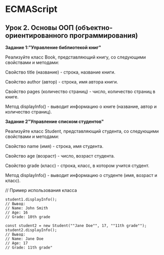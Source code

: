# ECMAScript

## Урок 2. Основы ООП (объектно-ориентированного программирования)

**Задание 1:"Управление библиотекой книг"**

Реализуйте класс Book, представляющий книгу, со следующими свойствами и методами:

Свойство title (название) - строка, название книги.

Свойство author (автор) - строка, имя автора книги.

Свойство pages (количество страниц) - число, количество страниц в книге.

Метод displayInfo() - выводит информацию о книге (название, автор и количество страниц).
 
 **Задание 2"Управление списком студентов"**

Реализуйте класс Student, представляющий студента, со следующими свойствами и методами:

Свойство name (имя) - строка, имя студента.

Свойство age (возраст) - число, возраст студента.

Свойство grade (класс) - строка, класс, в котором учится студент.

Метод displayInfo() - выводит информацию о студенте (имя, возраст и класс).


// Пример использования класса

```const student1 = new Student(""John Smith"", 16, ""10th grade"");
student1.displayInfo();
// Вывод:
// Name: John Smith
// Age: 16
// Grade: 10th grade

const student2 = new Student(""Jane Doe"", 17, ""11th grade"");
student2.displayInfo();
// Вывод:
// Name: Jane Doe
// Age: 17
// Grade: 11th grade"

```
 